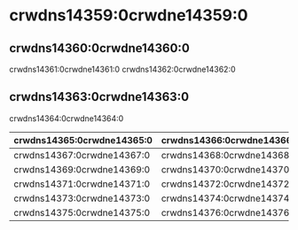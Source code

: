 # crwdns14359:0crwdne14359:0

## crwdns14360:0crwdne14360:0

crwdns14361:0crwdne14361:0 crwdns14362:0crwdne14362:0

## crwdns14363:0crwdne14363:0

crwdns14364:0crwdne14364:0

| crwdns14365:0crwdne14365:0 | crwdns14366:0crwdne14366:0 |
| -------------------------- | -------------------------- |
| crwdns14367:0crwdne14367:0 | crwdns14368:0crwdne14368:0 |
| crwdns14369:0crwdne14369:0 | crwdns14370:0crwdne14370:0 |
| crwdns14371:0crwdne14371:0 | crwdns14372:0crwdne14372:0 |
| crwdns14373:0crwdne14373:0 | crwdns14374:0crwdne14374:0 |
| crwdns14375:0crwdne14375:0 | crwdns14376:0crwdne14376:0 |